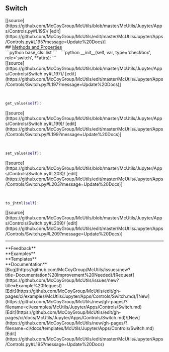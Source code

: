 ## <a id="McUtils.McUtils.Jupyter.Apps.Controls.Switch">Switch</a> 

<div class="docs-source-link" markdown="1">
[[source](https://github.com/McCoyGroup/McUtils/blob/master/McUtils/Jupyter/Apps/Controls.py#L195)/
[edit](https://github.com/McCoyGroup/McUtils/edit/master/McUtils/Jupyter/Apps/Controls.py#L195?message=Update%20Docs)]
</div>









<div class="collapsible-section">
 <div class="collapsible-section collapsible-section-header" markdown="1">
## <a class="collapse-link" data-toggle="collapse" href="#methods" markdown="1"> Methods and Properties</a> <a class="float-right" data-toggle="collapse" href="#methods"><i class="fa fa-chevron-down"></i></a>
 </div>
 <div class="collapsible-section collapsible-section-body collapse show" id="methods" markdown="1">
 ```python
base_cls: list
```
<a id="McUtils.McUtils.Jupyter.Apps.Controls.Switch.__init__" class="docs-object-method">&nbsp;</a> 
```python
__init__(self, var, type='checkbox', role='switch', **attrs): 
```
<div class="docs-source-link" markdown="1">
[[source](https://github.com/McCoyGroup/McUtils/blob/master/McUtils/Jupyter/Apps/Controls/Switch.py#L197)/
[edit](https://github.com/McCoyGroup/McUtils/edit/master/McUtils/Jupyter/Apps/Controls/Switch.py#L197?message=Update%20Docs)]
</div>


<a id="McUtils.McUtils.Jupyter.Apps.Controls.Switch.get_value" class="docs-object-method">&nbsp;</a> 
```python
get_value(self): 
```
<div class="docs-source-link" markdown="1">
[[source](https://github.com/McCoyGroup/McUtils/blob/master/McUtils/Jupyter/Apps/Controls/Switch.py#L199)/
[edit](https://github.com/McCoyGroup/McUtils/edit/master/McUtils/Jupyter/Apps/Controls/Switch.py#L199?message=Update%20Docs)]
</div>


<a id="McUtils.McUtils.Jupyter.Apps.Controls.Switch.set_value" class="docs-object-method">&nbsp;</a> 
```python
set_value(self): 
```
<div class="docs-source-link" markdown="1">
[[source](https://github.com/McCoyGroup/McUtils/blob/master/McUtils/Jupyter/Apps/Controls/Switch.py#L203)/
[edit](https://github.com/McCoyGroup/McUtils/edit/master/McUtils/Jupyter/Apps/Controls/Switch.py#L203?message=Update%20Docs)]
</div>


<a id="McUtils.McUtils.Jupyter.Apps.Controls.Switch.to_jhtml" class="docs-object-method">&nbsp;</a> 
```python
to_jhtml(self): 
```
<div class="docs-source-link" markdown="1">
[[source](https://github.com/McCoyGroup/McUtils/blob/master/McUtils/Jupyter/Apps/Controls/Switch.py#L209)/
[edit](https://github.com/McCoyGroup/McUtils/edit/master/McUtils/Jupyter/Apps/Controls/Switch.py#L209?message=Update%20Docs)]
</div>
 </div>
</div>












---


<div markdown="1" class="text-secondary">
<div class="container">
  <div class="row">
   <div class="col" markdown="1">
**Feedback**   
</div>
   <div class="col" markdown="1">
**Examples**   
</div>
   <div class="col" markdown="1">
**Templates**   
</div>
   <div class="col" markdown="1">
**Documentation**   
</div>
   <div class="col" markdown="1">
   
</div>
   <div class="col" markdown="1">
   
</div>
   <div class="col" markdown="1">
   
</div>
</div>
  <div class="row">
   <div class="col" markdown="1">
[Bug](https://github.com/McCoyGroup/McUtils/issues/new?title=Documentation%20Improvement%20Needed)/[Request](https://github.com/McCoyGroup/McUtils/issues/new?title=Example%20Request)   
</div>
   <div class="col" markdown="1">
[Edit](https://github.com/McCoyGroup/McUtils/edit/gh-pages/ci/examples/McUtils/Jupyter/Apps/Controls/Switch.md)/[New](https://github.com/McCoyGroup/McUtils/new/gh-pages/?filename=ci/examples/McUtils/Jupyter/Apps/Controls/Switch.md)   
</div>
   <div class="col" markdown="1">
[Edit](https://github.com/McCoyGroup/McUtils/edit/gh-pages/ci/docs/McUtils/Jupyter/Apps/Controls/Switch.md)/[New](https://github.com/McCoyGroup/McUtils/new/gh-pages/?filename=ci/docs/templates/McUtils/Jupyter/Apps/Controls/Switch.md)   
</div>
   <div class="col" markdown="1">
[Edit](https://github.com/McCoyGroup/McUtils/edit/master/McUtils/Jupyter/Apps/Controls.py#L195?message=Update%20Docs)   
</div>
   <div class="col" markdown="1">
   
</div>
   <div class="col" markdown="1">
   
</div>
   <div class="col" markdown="1">
   
</div>
</div>
</div>
</div>
